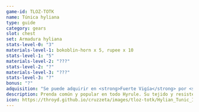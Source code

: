 ```yaml
---
game-id: TLOZ-TOTK
name: Túnica hyliana
type: guide
category: gears
slot: chest
set: Armadura hyliana
stats-level-0: "3"
materials-level-1: bokoblin-horn x 5, rupee x 10
stats-level-1: "5"
materials-level-2: "???"
stats-level-2: "?"
materials-level-3: "???"
stats-level-3: "?"
bonus: "?"
adquisition: "Se puede adquirir en <strong>Fuerte Vigía</strong> por <strong>70</strong> <img src="https://throyd.github.io/cruzzeta/images/tloz-totk/Rupee_Green_Icon.webp" alt="rupias" height="18" width="18" uk-tooltip="Rupias">"
description: Prenda común y popular en todo Hyrule. Su tejido y resistente ligero facilita los movimientos.
icon: https://throyd.github.io/cruzzeta/images/tloz-totk/Hylian_Tunic_Icon.png
---
```


